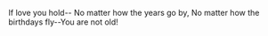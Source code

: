 If love you hold-- No matter how the years go by, No matter how the birthdays fly--You are not old!
